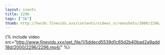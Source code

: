 ```yaml
--- 
layout: sieutv
title: 2296
tags: ["1k"]
thumb: http://hwcdn.finevids.xxx/contents/videos_screenshots/2000/2296/preview.mp4.jpg
---
```

{% include video src="http://www.finevids.xxx/get_file/1/5ddecd5539d1c65d2b40bad2a9add18d/2000/2296/2296.mp4/" %} 
